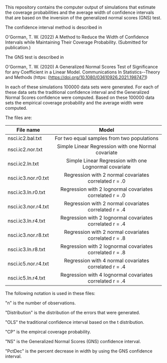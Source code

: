 
This repository contains the computer output of simulations that estimate 
the coverage probabilities and the average width of confidence intervals 
that are based on the inversion of the generalized normal scores (GNS) test. 

The confidence interval method is described in

O'Gorman, T. W. (2022) A Method to Reduce the Width of Confidence Intervals while Maintaining 
Their Coverage Probability. (Submitted for publication.)

The GNS test is described in

O'Gorman, T. W. (2020) A Generalized Normal Scores Test of Significance
for any Coefficient in a Linear Model. Communications In Statistics--Theory
and Methods (https: (https://doi.org/10.1080/03610926.2021.1987471)

In each of these simulations 100000 data sets were generated. For each of these 
data sets the traditional confidence interval and the Generalized Normal 
Scores confidence were computed. Based on these 100000 data sets the 
empirical coverage probability and the average width were computed.

The files are:

|    File name        |               Model                                     |
|---------------------|:-------------------------------------------------------:|
|nsci.ic2.bal.txt     | For two equal samples from two populations              |
|nsci.ic2.nor.txt     | Simple Linear Regression with one Normal covariate      |
|nsci.ic2.ln.txt      | Simple Linear Regression with one Lognormal covariate   |
|nsci.ic3.nor.r0.txt  | Regression with 2 normal covariates correlated r = .0   |
|nsci.ic3.ln.r0.txt   | Regression with 2 lognormal covariates correlated r = .0|
|nsci.ic3.nor.r4.txt  | Regression with 2 normal covariates correlated r = .4   | 
|nsci.ic3.ln.r4.txt   | Regression with 2 lognormal covariates correlated r = .4| 
|nsci.ic3.nor.r8.txt  | Regression with 2 normal covariates correlated r = .8   | 
|nsci.ic3.ln.r8.txt   | Regression with 2 lognormal covariates correlated r = .8| 
|nsci.ic5.nor.r4.txt  | Regression with 4 normal covariates correlated r = .4   | 
|nsci.ic5.ln.r4.txt   | Regression with 4 lognormal covariates correlated r = .4| 




The following notation is used in these files:

"n" is the number of observations.

"Distribution" is the distribution of the errors that were generated.

"OLS" the traditional confidence interval based on the t distribution. 

"CP" is the empircal coverage probability.

"NS" is the Generalized Normal Scores (GNS) confidence interval. 

"PctDec" is the percent decrease in width by using the GNS confidence interval.



